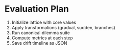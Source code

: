 # Evaluation Plan

1. Initialize lattice with core values
2. Apply transformations (gradual, sudden, branches)
3. Run canonical dilemma suite
4. Compute metrics at each step
5. Save drift timeline as JSON